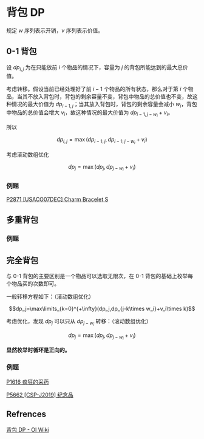 # 背包 DP

规定 $w$ 序列表示开销，$v$ 序列表示价值。

## 0-1 背包

设 $dp_{i,j}$ 为在只能放前 $i$ 个物品的情况下，容量为 $j$ 的背包所能达到的最大总价值。

考虑转移。假设当前已经处理好了前 $i-1$ 个物品的所有状态，那么对于第 $i$ 个物品，当其不放入背包时，背包的剩余容量不变，背包中物品的总价值也不变，故这种情况的最大价值为 $dp_{i-1,j}$；当其放入背包时，背包的剩余容量会减小 $w_i$，背包中物品的总价值会增大 $v_i$，故这种情况的最大价值为 $dp_{i-1,j-w_i}+v_i$。

所以

$$dp_{i,j}=\max(dp_{i-1,j},dp_{i-1,j-w_i}+v_i)$$

考虑滚动数组优化

$$dp_j=\max(dp_j,dp_{j-w_i}+v_i)$$

### 例题

[P2871 [USACO07DEC] Charm Bracelet S](./例题/背包/0-1%20背包/P2871%20[USACO07DEC]%20Charm%20Bracelet%20S.md)

## 多重背包

### 例题

## 完全背包

与 0-1 背包的主要区别是一个物品可以选取无限次，在 0-1 背包的基础上枚举每个物品买的次数即可。

一般转移方程如下：（滚动数组优化）

$$dp_j=\max\limits_{k=0}^{+\infty}(dp_j,dp_{j-k\times w_i}+v_i\times k)$$

考虑优化，发现 $dp_j$ 可以只从 $dp_{j-w_i}$ 转移：（滚动数组优化）

$$dp_j=\max(dp_j,dp_{j-w_i}+v_i)$$

**显然枚举时循环是正向的。**

### 例题

[P1616 疯狂的采药](./例题/背包/完全背包/P1616%20疯狂的采药.md)

[P5662 [CSP-J2019] 纪念品](./例题/背包/完全背包/P5662%20[CSP-J2019]%20纪念品.md)

## Refrences

[背包 DP - OI Wiki](https://oi-wiki.org/dp/knapsack/)